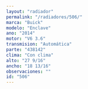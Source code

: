 ```yaml
---
layout: "radiador"
permalink: "/radiadores/506/"
marca: "Buick"
modelo: "Enclave"
ano: "2014"
motor: "V6 3.6"
transmision: "Automática"
parte: "438142"
clima: "Con clima"
alto: "27 9/16"
ancho: "18 13/16"
observaciones: ""
id: "506"
---
```


